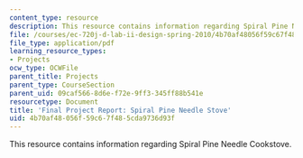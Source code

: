 ```yaml
---
content_type: resource
description: This resource contains information regarding Spiral Pine Needle Cookstove.
file: /courses/ec-720j-d-lab-ii-design-spring-2010/4b70af48056f59c67f485cda9736d93f_MITEC_720JS10_ProjStoveFin.pdf
file_type: application/pdf
learning_resource_types:
- Projects
ocw_type: OCWFile
parent_title: Projects
parent_type: CourseSection
parent_uid: 09caf566-8d6e-f72e-9ff3-345ff88b541e
resourcetype: Document
title: 'Final Project Report: Spiral Pine Needle Stove'
uid: 4b70af48-056f-59c6-7f48-5cda9736d93f
---
```

This resource contains information regarding Spiral Pine Needle Cookstove.

